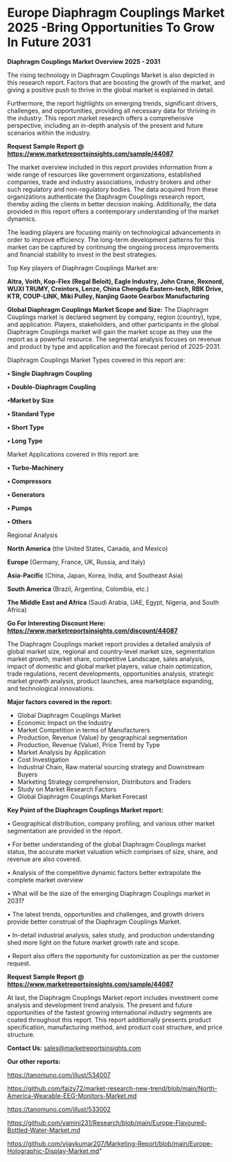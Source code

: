 # Europe Diaphragm Couplings Market 2025 -Bring Opportunities To Grow In Future 2031

<Strong> Diaphragm Couplings Market Overview 2025 - 2031</strong>

The rising technology in Diaphragm Couplings Market is also depicted in this research report. Factors that are boosting the growth of the market, and giving a positive push to thrive in the global market is explained in detail.

Furthermore, the report highlights on emerging trends, significant drivers, challenges, and opportunities, providing all necessary data for thriving in the industry. This report market research offers a comprehensive perspective, including an in-depth analysis of the present and future scenarios within the industry.

<strong>Request Sample Report @ <a href=https://www.marketreportsinsights.com/sample/44087>https://www.marketreportsinsights.com/sample/44087</a></strong>

The market overview included in this report provides information from a wide range of resources like government organizations, established companies, trade and industry associations, industry brokers and other such regulatory and non-regulatory bodies. The data acquired from these organizations authenticate the Diaphragm Couplings research report, thereby aiding the clients in better decision making. Additionally, the data provided in this report offers a contemporary understanding of the market dynamics.

The leading players are focusing mainly on technological advancements in order to improve efficiency. The long-term development patterns for this market can be captured by continuing the ongoing process improvements and financial stability to invest in the best strategies.

Top Key players of Diaphragm Couplings Market are:

<strong>Altra, Voith, Kop-Flex (Regal Beloit), Eagle Industry, John Crane, Rexnord, WUXI TRUMY, Creintors, Lenze, China Chengdu Eastern-tech, RBK Drive, KTR, COUP-LINK, Miki Pulley, Nanjing Gaote Gearbox Manufacturing</strong>

<strong><b>Global Diaphragm Couplings Market Scope and Size:</b></strong>
The Diaphragm Couplings market is declared segment by company, region (country), type, and application. Players, stakeholders, and other participants in the global Diaphragm Couplings market will gain the market scope as they use the report as a powerful resource. The segmental analysis focuses on revenue and product by type and application and the forecast period of 2025-2031.

Diaphragm Couplings Market Types covered in this report are:

<strong>•  Single Diaphragm Coupling

•  Double-Diaphragm Coupling

•Market by Size

•  Standard Type

•  Short Type

•  Long Type</strong>

Market Applications covered in this report are:

<strong>•  Turbo-Machinery

•  Compressors

•  Generators

•  Pumps

•  Others</strong> 

Regional Analysis

<strong>North America</strong> (the United States, Canada, and Mexico)

<strong>Europe</strong> (Germany, France, UK, Russia, and Italy)

<strong>Asia-Pacific</strong> (China, Japan, Korea, India, and Southeast Asia)

<strong>South America</strong> (Brazil, Argentina, Colombia, etc.)

<strong>The Middle East and Africa</strong> (Saudi Arabia, UAE, Egypt, Nigeria, and South Africa)

<strong>Go For Interesting Discount Here: <a href=https://www.marketreportsinsights.com/discount/44087>https://www.marketreportsinsights.com/discount/44087</a></strong>

The Diaphragm Couplings market report provides a detailed analysis of global market size, regional and country-level market size, segmentation market growth, market share, competitive Landscape, sales analysis, impact of domestic and global market players, value chain optimization, trade regulations, recent developments, opportunities analysis, strategic market growth analysis, product launches, area marketplace expanding, and technological innovations.

<strong><b>Major factors covered in the report:</b></strong>
<ul>
  <li>Global Diaphragm Couplings Market </li>
  <li>Economic Impact on the Industry</li>
  <li>Market Competition in terms of Manufacturers</li>
  <li>Production, Revenue (Value) by geographical segmentation</li>
  <li>Production, Revenue (Value), Price Trend by Type</li>
  <li>Market Analysis by Application</li>
  <li>Cost Investigation</li>
  <li>Industrial Chain, Raw material sourcing strategy and Downstream Buyers</li>
  <li>Marketing Strategy comprehension, Distributors and Traders</li>
  <li>Study on Market Research Factors</li>
  <li>Global Diaphragm Couplings Market Forecast</li>
</ul>

<strong><b>Key Point of the Diaphragm Couplings Market report:</b></strong>

• Geographical distribution, company profiling, and various other market segmentation are provided in the report.

• For better understanding of the global Diaphragm Couplings market status, the accurate market valuation which comprises of size, share, and revenue are also covered.

• Analysis of the competitive dynamic factors better extrapolate the complete market overview

• What will be the size of the emerging Diaphragm Couplings market in 2031?

• The latest trends, opportunities and challenges, and growth drivers provide better construal of the Diaphragm Couplings Market.

• In-detail industrial analysis, sales study, and production understanding shed more light on the future market growth rate and scope.

• Report also offers the opportunity for customization as per the customer request.

<strong>Request Sample Report @ <a href=https://www.marketreportsinsights.com/sample/44087>https://www.marketreportsinsights.com/sample/44087</a></strong>

At last, the Diaphragm Couplings Market report includes investment come analysis and development trend analysis. The present and future opportunities of the fastest growing international industry segments are coated throughout this report. This report additionally presents product specification, manufacturing method, and product cost structure, and price structure.

<strong>Contact Us:</strong>
sales@marketreportsinsights.com

<strong>Our other reports:</strong>

<a href=https://tanomuno.com/illust/534007>https://tanomuno.com/illust/534007</a>

<a href=https://github.com/faizy72/market-research-new-trend/blob/main/North-America-Wearable-EEG-Monitors-Market.md>https://github.com/faizy72/market-research-new-trend/blob/main/North-America-Wearable-EEG-Monitors-Market.md</a>

<a href=https://tanomuno.com/illust/533002>https://tanomuno.com/illust/533002</a>

<a href=https://github.com/yamini231/Research/blob/main/Europe-Flavoured-Bottled-Water-Market.md>https://github.com/yamini231/Research/blob/main/Europe-Flavoured-Bottled-Water-Market.md</a>

<a href=https://github.com/vijaykumar207/Marketing-Report/blob/main/Europe-Holographic-Display-Market.md>https://github.com/vijaykumar207/Marketing-Report/blob/main/Europe-Holographic-Display-Market.md</a>"
